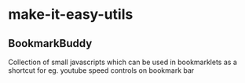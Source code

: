 # make-it-easy-utils

## BookmarkBuddy
Collection of small javascripts which can be used in bookmarklets as a shortcut for eg. youtube speed controls on bookmark bar
